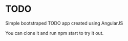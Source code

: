 TODO
====

Simple bootstraped TODO app created using AngularJS


You can clone it and run npm start to try it out.
